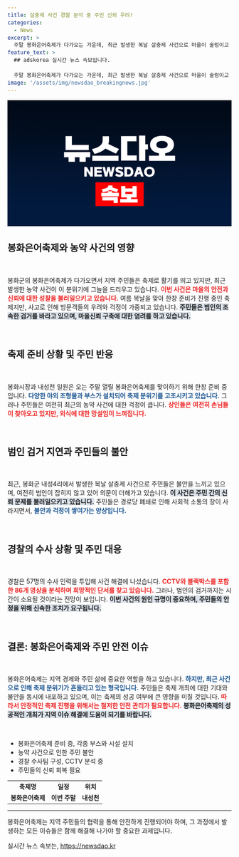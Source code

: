 ```yaml
---
title: 살충제 사건 경찰 분석 중 주민 신뢰 우려!
categories:
  - News
excerpt: >
  주말 봉화은어축제가 다가오는 가운데, 최근 발생한 복날 살충제 사건으로 마을이 술렁이고 있다. 경찰 수사 중에도 범인 검거는 지연되고, 주민들은 의심과 불안을 감추지 못하고 있다.
feature_text: >
  ## adskorea 실시간 뉴스 속보입니다.

  주말 봉화은어축제가 다가오는 가운데, 최근 발생한 복날 살충제 사건으로 마을이 술렁이고 있다. 경찰 수사 중에도 범인 검거는 지연되고, 주민들은 의심과 불안을 감추지 못하고 있다.
image: '/assets/img/newsdao_breakingnews.jpg'
---
```


<p><img src="/assets/img/newsdao_breakingnews.jpg" alt="adskorea 속보" /></p>

<h2 data-ke-size="size26">봉화은어축제와 농약 사건의 영향</h2>

<p data-ke-size="size16">&nbsp;</p> 

<p>봉화군의 봉화은어축제가 다가오면서 지역 주민들은 축제로 활기를 띄고 있지만, 최근 발생한 농약 사건이 이 분위기에 그늘을 드리우고 있습니다. <b><span style="color: #ee2323;">이번 사건은 마을의 안전과 신뢰에 대한 성찰을 불러일으키고 있습니다.</span></b> 여름 복날을 맞아 한창 준비가 진행 중인 축제지만, 사고로 인해 방문객들의 우려와 걱정이 가중되고 있습니다. <b><span style="background-color: #21538527;">주민들은 범인의 조속한 검거를 바라고 있으며, 마을신뢰 구축에 대한 염려를 하고 있습니다.</span></b> </p>

<p data-ke-size="size16">&nbsp;</p>

<h2 data-ke-size="size26">축제 준비 상황 및 주민 반응</h2>

<p data-ke-size="size16">&nbsp;</p>

<p>봉화시장과 내성천 일원은 오는 주말 열릴 봉화은어축제를 맞이하기 위해 한창 준비 중입니다. <b><span style="color: #1a5490;">다양한 야외 조형물과 부스가 설치되어 축제 분위기를 고조시키고 있습니다.</span></b> 그러나 주민들은 여전히 최근의 농약 사건에 대한 걱정이 큽니다. <b><span style="color: #ee2323;">상인들은 여전히 손님들이 찾아오고 있지만, 외식에 대한 망설임이 느껴집니다.</span></b> </p>

<p data-ke-size="size16">&nbsp;</p>

<h2 data-ke-size="size26">범인 검거 지연과 주민들의 불안</h2>

<p data-ke-size="size16">&nbsp;</p>

<p>최근, 봉화군 내성4리에서 발생한 복날 살충제 사건으로 주민들은 불안을 느끼고 있으며, 여전히 범인이 잡히지 않고 있어 의문이 더해가고 있습니다. <b><span style="background-color: #21538527;">이 사건은 주민 간의 신뢰 문제를 불러일으키고 있습니다.</span></b> 주민들은 경로당 폐쇄로 인해 사회적 소통의 장이 사라지면서, <b><span style="color: #1a5490;">불안과 걱정이 쌓여가는 양상입니다.</span></b> </p>

<p data-ke-size="size16">&nbsp;</p>

<h2 data-ke-size="size26">경찰의 수사 상황 및 주민 대응</h2>

<p data-ke-size="size16">&nbsp;</p>

<p>경찰은 57명의 수사 인력을 투입해 사건 해결에 나섰습니다. <b><span style="color: #ee2323;">CCTV와 블랙박스를 포함한 86개 영상을 분석하며 희망적인 단서를 찾고 있습니다.</span></b> 그러나, 범인의 검거까지는 시간이 소요될 것이라는 전망이 보입니다. <b><span style="background-color: #21538527;">이번 사건의 원인 규명이 중요하며, 주민들의 안정을 위해 신속한 조치가 요구됩니다.</span></b> </p>

<p data-ke-size="size16">&nbsp;</p>

<h2 data-ke-size="size26">결론: 봉화은어축제와 주민 안전 이슈</h2>

<p data-ke-size="size16">&nbsp;</p>

<p>봉화은어축제는 지역 경제와 주민 삶에 중요한 역할을 하고 있습니다. <b><span style="color: #1a5490;">하지만, 최근 사건으로 인해 축제 분위기가 흔들리고 있는 형국입니다.</span></b> 주민들은 축제 개최에 대한 기대와 불안을 동시에 내포하고 있으며, 이는 축제의 성공 여부에 큰 영향을 미칠 것입니다. <b><span style="color: #ee2323;">따라서 안정적인 축제 진행을 위해서는 철저한 안전 관리가 필요합니다.</span></b> <b><span style="background-color: #21538527;">봉화은어축제의 성공적인 개최가 지역 이슈 해결에 도움이 되기를 바랍니다.</span></b> </p>

<p data-ke-size="size16">&nbsp;</p>

<ul>
    <li>봉화은어축제 준비 중, 각종 부스와 시설 설치</li>
    <li>농약 사건으로 인한 주민 불안</li>
    <li>경찰 수사팀 구성, CCTV 분석 중</li>
    <li>주민들의 신뢰 회복 필요</li>
</ul>

<table>
    <tr>
        <td style="text-align: center; height: 17px;"><b>축제명</b></td>
        <td style="text-align: center; height: 17px;"><b>일정</b></td>
        <td style="text-align: center; height: 17px;"><b>위치</b></td>
    </tr>
    <tr>
        <td style="text-align: center; height: 17px;"><b>봉화은어축제</b></td>
        <td style="text-align: center; height: 17px;"><b>이번 주말</b></td>
        <td style="text-align: center; height: 17px;"><b>내성천</b></td>
    </tr>
</table>

<hr/> 

<p>봉화은어축제는 지역 주민들의 협력을 통해 안전하게 진행되어야 하며, 그 과정에서 발생하는 모든 이슈들은 함께 해결해 나가야 할 중요한 과제입니다.</p>
실시간 뉴스 속보는, <a href="https://newsdao.kr" rel="dofollow">https://newsdao.kr</a>


